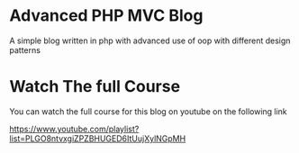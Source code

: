 # Advanced PHP MVC Blog

A simple blog written in php with advanced use of oop with different design patterns

# Watch The full Course

You can watch the full course for this blog on youtube on the following link

https://www.youtube.com/playlist?list=PLGO8ntvxgiZPZBHUGED6ItUujXylNGpMH